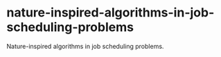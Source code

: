 # nature-inspired-algorithms-in-job-scheduling-problems
Nature-inspired algorithms in job scheduling problems.
